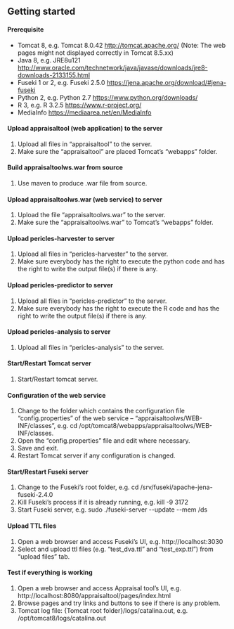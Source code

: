 ## Getting started


#### Prerequisite
* Tomcat 8, e.g. Tomcat 8.0.42 http://tomcat.apache.org/ (Note: The web pages might not displayed correctly in Tomcat 8.5.xx)
* Java 8, e.g. JRE8u121 http://www.oracle.com/technetwork/java/javase/downloads/jre8-downloads-2133155.html
* Fuseki 1 or 2, e.g. Fuseki 2.5.0 https://jena.apache.org/download/#jena-fuseki
* Python 2, e.g. Python 2.7 https://www.python.org/downloads/
* R 3, e.g. R 3.2.5 https://www.r-project.org/
* MediaInfo https://mediaarea.net/en/MediaInfo

#### Upload appraisaltool (web application) to the server
1. Upload all files in “appraisaltool” to the server.
1. Make sure the “appraisaltool” are placed Tomcat’s “webapps” folder.

#### Build appraisaltoolws.war from source
1. Use maven to produce .war file from source.

#### Upload appraisaltoolws.war (web service) to server
1. Upload the file “appraisaltoolws.war” to the server.
1. Make sure the “appraisaltoolws.war” to Tomcat’s “webapps” folder.
 
#### Upload pericles-harvester to server
1. Upload all files in “pericles-harvester” to the server.
1. Make sure everybody has the right to execute the python code and has the right to write the output file(s) if there is any.

#### Upload pericles-predictor to server
1. Upload all files in “pericles-predictor” to the server.
1. Make sure everybody has the right to execute the R code and has the right to write the output file(s) if there is any.

#### Upload pericles-analysis to server
1. Upload all files in “pericles-analysis” to the server.

#### Start/Restart Tomcat server
1. Start/Restart tomcat server.

#### Configuration of the web service
1. Change to the folder which contains the configuration file “config.properties” of the web service – “appraisaltoolws/WEB-INF/classes”, e.g. cd /opt/tomcat8/webapps/appraisaltoolws/WEB-INF/classes.
1. Open the “config.properties” file and edit where necessary.
1. Save and exit.
1. Restart Tomcat server if any configuration is changed.

#### Start/Restart Fuseki server
1. Change to the Fuseki’s root folder, e.g. cd /srv/fuseki/apache-jena-fuseki-2.4.0
1. Kill Fuseki’s process if it is already running, e.g. kill -9 3172
1. Start Fuseki server, e.g. sudo ./fuseki-server --update --mem /ds

#### Upload TTL files
1. Open a web browser and access Fuseki’s UI, e.g. http://localhost:3030
1. Select and upload ttl files (e.g. “test_dva.ttl” and “test_exp.ttl”) from “upload files” tab.

#### Test if everything is working
1. Open a web browser and access Appraisal tool’s UI, e.g. http://localhost:8080/appraisaltool/pages/index.html
1. Browse pages and try links and buttons to see if there is any problem.
1. Tomcat log file: {Tomcat root folder}/logs/catalina.out, e.g. /opt/tomcat8/logs/catalina.out

